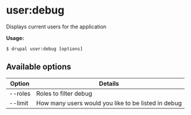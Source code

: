 # user:debug
Displays current users for the application

**Usage:**
```
$ drupal user:debug [options]
```

## Available options
Option | Details
-------|-------------
--roles | Roles to filter debug
--limit | How many users would you like to be listed in debug
